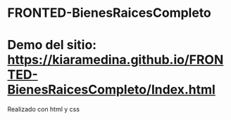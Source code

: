 # FRONTED-BienesRaicesCompleto
# Demo del sitio: https://kiaramedina.github.io/FRONTED-BienesRaicesCompleto/Index.html
Realizado con html y css
